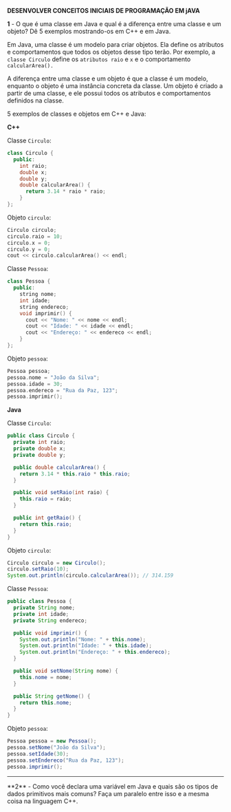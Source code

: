 **DESENVOLVER CONCEITOS INICIAIS DE PROGRAMAÇÃO EM jAVA**

**1** - O que é uma classe em Java e qual é a diferença entre uma classe e um 
objeto? Dê 5 exemplos mostrando-os em C++ e em Java.

Em Java, uma classe é um modelo para criar objetos. Ela define os atributos e comportamentos que todos os objetos desse tipo terão. Por exemplo, a `classe Circulo` define os `atributos raio` e `x` e o comportamento `calcularArea().`

A diferença entre uma classe e um objeto é que a classe é um modelo, enquanto o objeto é uma instância concreta da classe. Um objeto é criado a partir de uma classe, e ele possui todos os atributos e comportamentos definidos na classe.

5 exemplos de classes e objetos em C++ e Java:

**C++**

Classe `Circulo`:

```cpp
class Circulo {
  public:
    int raio;
    double x;
    double y;
    double calcularArea() {
      return 3.14 * raio * raio;
    }
};

```
Objeto `circulo`:

```cpp
Circulo circulo;
circulo.raio = 10;
circulo.x = 0;
circulo.y = 0;
cout << circulo.calcularArea() << endl;

```
Classe `Pessoa`:

```cpp
class Pessoa {
  public:
    string nome;
    int idade;
    string endereco;
    void imprimir() {
      cout << "Nome: " << nome << endl;
      cout << "Idade: " << idade << endl;
      cout << "Endereço: " << endereco << endl;
    }
};

```
Objeto `pessoa`:

```cpp
Pessoa pessoa;
pessoa.nome = "João da Silva";
pessoa.idade = 30;
pessoa.endereco = "Rua da Paz, 123";
pessoa.imprimir();

```
**Java**

Classe `Circulo`:

```java
public class Circulo {
  private int raio;
  private double x;
  private double y;

  public double calcularArea() {
    return 3.14 * this.raio * this.raio;
  }

  public void setRaio(int raio) {
    this.raio = raio;
  }

  public int getRaio() {
    return this.raio;
  }
}

```
Objeto `circulo`:

```java
Circulo circulo = new Circulo();
circulo.setRaio(10);
System.out.println(circulo.calcularArea()); // 314.159

```

Classe `Pessoa`:

```java
public class Pessoa {
  private String nome;
  private int idade;
  private String endereco;

  public void imprimir() {
    System.out.println("Nome: " + this.nome);
    System.out.println("Idade: " + this.idade);
    System.out.println("Endereço: " + this.endereco);
  }

  public void setNome(String nome) {
    this.nome = nome;
  }

  public String getNome() {
    return this.nome;
  }
}

```

Objeto `pessoa`:

```java
Pessoa pessoa = new Pessoa();
pessoa.setNome("João da Silva");
pessoa.setIdade(30);
pessoa.setEndereco("Rua da Paz, 123");
pessoa.imprimir();

```
<hr>
**2** - Como você declara uma variável em Java e quais são os tipos de dados 
primitivos mais comuns? Faça um paralelo entre isso e a mesma coisa na 
linguagem C++.






